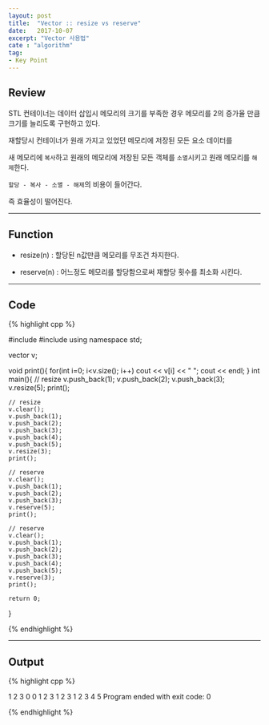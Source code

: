 ```yaml
---
layout: post
title:  "Vector :: resize vs reserve"
date:   2017-10-07
excerpt: "Vector 사용법"
cate : "algorithm"
tag:
- Key Point
---
```


## Review

 STL 컨테이너는 데이터 삽입시 메모리의 크기를 부족한 경우 메모리를 2의 증가율 만큼 크기를 늘리도록 구현하고 있다.
 
 재할당시 컨테이너가 원래 가지고 있었던 메모리에 저장된 모든 요소 데이터를
 
 새 메모리에 `복사`하고 원래의 메모리에 저장된 모든 객체를 `소멸`시키고 원래 메모리를 `해제`한다.
 
 `할당 - 복사 - 소멸 - 해제`의 비용이 들어간다.
 
 즉 효율성이 떨어진다.
 
 ---

## Function

 * resize(n) : 할당된 n값만큼 메모리를 무조건 차지한다.

 * reserve(n) : 어느정도 메모리를 할당함으로써 재할당 횟수를 최소화 시킨다.

---

## Code
{% highlight cpp %}

#include <iostream>
#include <vector>
using namespace std;

vector<int> v;

void print(){
    for(int i=0; i<v.size(); i++)
        cout << v[i] << " ";
    cout << endl;
}
int main(){
    // resize
    v.push_back(1);
    v.push_back(2);
    v.push_back(3);
    v.resize(5);
    print();
    
    // resize
    v.clear();
    v.push_back(1);
    v.push_back(2);
    v.push_back(3);
    v.push_back(4);
    v.push_back(5);
    v.resize(3);
    print();
    
    // reserve
    v.clear();
    v.push_back(1);
    v.push_back(2);
    v.push_back(3);
    v.reserve(5);
    print();
    
    // reserve
    v.clear();
    v.push_back(1);
    v.push_back(2);
    v.push_back(3);
    v.push_back(4);
    v.push_back(5);
    v.reserve(3);
    print();
    
    return 0;
}

{% endhighlight %}

---
## Output

{% highlight cpp %}

1 2 3 0 0 
1 2 3 
1 2 3 
1 2 3 4 5 
Program ended with exit code: 0

{% endhighlight %}



